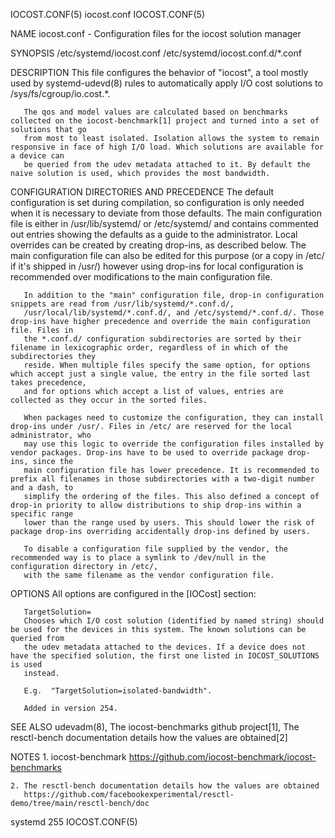 IOCOST.CONF(5)								  iocost.conf								IOCOST.CONF(5)

NAME
       iocost.conf - Configuration files for the iocost solution manager

SYNOPSIS
       /etc/systemd/iocost.conf /etc/systemd/iocost.conf.d/*.conf

DESCRIPTION
       This file configures the behavior of "iocost", a tool mostly used by systemd-udevd(8) rules to automatically apply I/O cost solutions to
       /sys/fs/cgroup/io.cost.*.

       The qos and model values are calculated based on benchmarks collected on the iocost-benchmark[1] project and turned into a set of solutions that go
       from most to least isolated. Isolation allows the system to remain responsive in face of high I/O load. Which solutions are available for a device can
       be queried from the udev metadata attached to it. By default the naive solution is used, which provides the most bandwidth.

CONFIGURATION DIRECTORIES AND PRECEDENCE
       The default configuration is set during compilation, so configuration is only needed when it is necessary to deviate from those defaults. The main
       configuration file is either in /usr/lib/systemd/ or /etc/systemd/ and contains commented out entries showing the defaults as a guide to the
       administrator. Local overrides can be created by creating drop-ins, as described below. The main configuration file can also be edited for this purpose
       (or a copy in /etc/ if it's shipped in /usr/) however using drop-ins for local configuration is recommended over modifications to the main
       configuration file.

       In addition to the "main" configuration file, drop-in configuration snippets are read from /usr/lib/systemd/*.conf.d/,
       /usr/local/lib/systemd/*.conf.d/, and /etc/systemd/*.conf.d/. Those drop-ins have higher precedence and override the main configuration file. Files in
       the *.conf.d/ configuration subdirectories are sorted by their filename in lexicographic order, regardless of in which of the subdirectories they
       reside. When multiple files specify the same option, for options which accept just a single value, the entry in the file sorted last takes precedence,
       and for options which accept a list of values, entries are collected as they occur in the sorted files.

       When packages need to customize the configuration, they can install drop-ins under /usr/. Files in /etc/ are reserved for the local administrator, who
       may use this logic to override the configuration files installed by vendor packages. Drop-ins have to be used to override package drop-ins, since the
       main configuration file has lower precedence. It is recommended to prefix all filenames in those subdirectories with a two-digit number and a dash, to
       simplify the ordering of the files. This also defined a concept of drop-in priority to allow distributions to ship drop-ins within a specific range
       lower than the range used by users. This should lower the risk of package drop-ins overriding accidentally drop-ins defined by users.

       To disable a configuration file supplied by the vendor, the recommended way is to place a symlink to /dev/null in the configuration directory in /etc/,
       with the same filename as the vendor configuration file.

OPTIONS
       All options are configured in the [IOCost] section:

       TargetSolution=
	   Chooses which I/O cost solution (identified by named string) should be used for the devices in this system. The known solutions can be queried from
	   the udev metadata attached to the devices. If a device does not have the specified solution, the first one listed in IOCOST_SOLUTIONS is used
	   instead.

	   E.g.	 "TargetSolution=isolated-bandwidth".

	   Added in version 254.

SEE ALSO
       udevadm(8), The iocost-benchmarks github project[1], The resctl-bench documentation details how the values are obtained[2]

NOTES
	1. iocost-benchmark
	   https://github.com/iocost-benchmark/iocost-benchmarks

	2. The resctl-bench documentation details how the values are obtained
	   https://github.com/facebookexperimental/resctl-demo/tree/main/resctl-bench/doc

systemd 255																	IOCOST.CONF(5)
